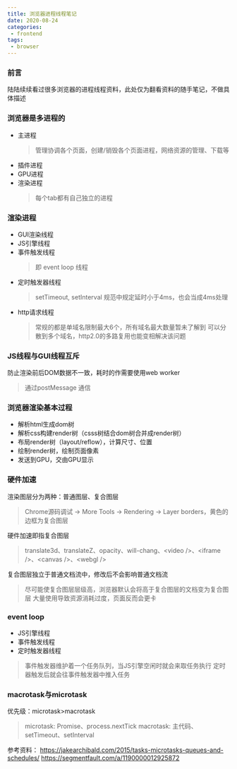 ```yaml
---
title: 浏览器进程线程笔记
date: 2020-08-24
categories:
 - frontend
tags:
 - browser
---
```


### 前言
陆陆续续看过很多浏览器的进程线程资料，此处仅为翻看资料的随手笔记，不做具体描述

### 浏览器是多进程的
- 主进程
    > 管理协调各个页面，创建/销毁各个页面进程，网络资源的管理、下载等
- 插件进程
- GPU进程
- 渲染进程
    > 每个tab都有自己独立的进程

### 渲染进程
- GUI渲染线程
- JS引擎线程
- 事件触发线程
    > 即 event loop 线程
- 定时触发器线程
    > setTimeout, setInterval
    > 规范中规定延时小于4ms，也会当成4ms处理
- http请求线程
    > 常规的都是单域名限制最大6个，所有域名最大数量暂未了解到
    > 可以分散到多个域名，http2.0的多路复用也能变相解决该问题

### JS线程与GUI线程互斥
防止渲染前后DOM数据不一致，耗时的作需要使用web worker
> 通过postMessage 通信

### 浏览器渲染基本过程
- 解析html生成dom树
- 解析css构建render树（csss树结合dom树合并成render树）
- 布局render树（layout/reflow），计算尺寸、位置
- 绘制render树，绘制页面像素
- 发送到GPU，交由GPU显示

### 硬件加速
渲染图层分为两种：普通图层、复合图层
> Chrome源码调试 -> More Tools -> Rendering -> Layer borders，黄色的边框为复合图层

硬件加速即指复合图层
> translate3d、translateZ、opacity、will-chang、\<video \/\>、\<iframe />、\<canvas />、\<webgl />

复合图层独立于普通文档流中，修改后不会影响普通文档流
> 尽可能使复合图层层级高，浏览器默认会将高于复合图层的文档变为复合图层
> 大量使用导致资源消耗过度，页面反而会更卡

### event loop
- JS引擎线程
- 事件触发线程
- 定时触发器线程
> 事件触发器维护着一个任务队列，当JS引擎空闲时就会来取任务执行
> 定时器触发后就会往事件触发器中推入任务

### macrotask与microtask
优先级：microtask>macrotask
> microtask: Promise、process.nextTick
> macrotask: 主代码、setTimeout、setInterval

参考资料：
https://jakearchibald.com/2015/tasks-microtasks-queues-and-schedules/
https://segmentfault.com/a/1190000012925872